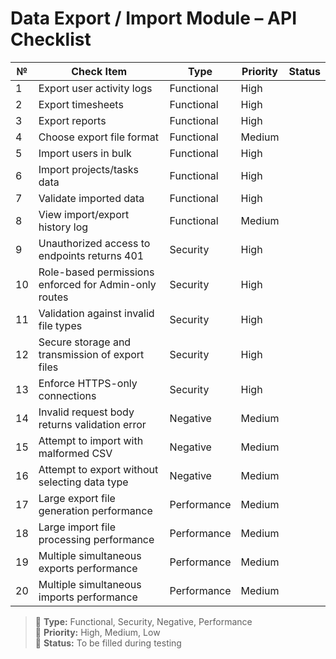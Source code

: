 # Data Export / Import Module – API Checklist

| №  | Check Item                                             | Type        | Priority | Status |
|----|---------------------------------------------------------|-------------|----------|--------|
| 1  | Export user activity logs                               | Functional  | High     |        |
| 2  | Export timesheets                                       | Functional  | High     |        |
| 3  | Export reports                                          | Functional  | High     |        |
| 4  | Choose export file format                               | Functional  | Medium   |        |
| 5  | Import users in bulk                                    | Functional  | High     |        |
| 6  | Import projects/tasks data                              | Functional  | High     |        |
| 7  | Validate imported data                                  | Functional  | High     |        |
| 8  | View import/export history log                          | Functional  | Medium   |        |
| 9  | Unauthorized access to endpoints returns 401            | Security    | High     |        |
| 10 | Role-based permissions enforced for Admin-only routes   | Security    | High     |        |
| 11 | Validation against invalid file types                   | Security    | High     |        |
| 12 | Secure storage and transmission of export files         | Security    | High     |        |
| 13 | Enforce HTTPS-only connections                          | Security    | High     |        |
| 14 | Invalid request body returns validation error           | Negative    | Medium   |        |
| 15 | Attempt to import with malformed CSV                    | Negative    | Medium   |        |
| 16 | Attempt to export without selecting data type           | Negative    | Medium   |        |
| 17 | Large export file generation performance                | Performance | Medium   |        |
| 18 | Large import file processing performance                | Performance | Medium   |        |
| 19 | Multiple simultaneous exports performance               | Performance | Medium   |        |
| 20 | Multiple simultaneous imports performance               | Performance | Medium   |        |

> 🔹 **Type:** Functional, Security, Negative, Performance  
> 🔸 **Priority:** High, Medium, Low  
> 🔘 **Status:** To be filled during testing
